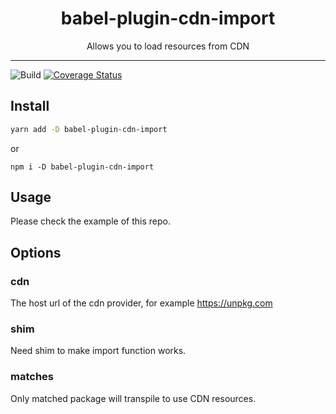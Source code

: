 <div align="center">
<h1>babel-plugin-cdn-import</h1>

<p>Allows you to load resources from CDN</p>
</div>

---

![Build](https://github.com/minocoko/babel-plugin-cdn-import/workflows/build/badge.svg)
[![Coverage Status](https://coveralls.io/repos/github/minocoko/babel-plugin-cdn-import/badge.svg?branch=main)](https://coveralls.io/github/minocoko/babel-plugin-cdn-import?branch=main)

## Install
```bash
yarn add -D babel-plugin-cdn-import
```
or
```
npm i -D babel-plugin-cdn-import
```


## Usage
Please check the example of this repo.


## Options
### cdn
The host url of the cdn provider, for example https://unpkg.com

### shim
Need shim to make import function works.

### matches
Only matched package will transpile to use CDN resources.
